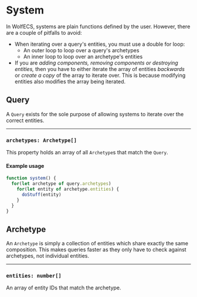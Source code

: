 # System
In WolfECS, systems are plain functions defined by the user. However, there are a couple of pitfalls to avoid:
- When iterating over a query's entities, you must use a double for loop:
  - An outer loop to loop over a query's archetypes
  - An inner loop to loop over an archetype's entities
- If you are *adding components, removing components or destroying entities,* then you have to either iterate the array of entities *backwards* or *create a copy* of the array to iterate over. This is because modifying entities also modifies the array being iterated.

## Query
A `Query` exists for the sole purpose of allowing systems to iterate over the correct entities.
___

### `archetypes: Archetype[]`
This property holds an array of all `Archetype`s that match the `Query`.

#### Example usage
```js
function system() {
  for(let archetype of query.archetypes)
    for(let entity of archetype.entities) {
      doStuff(entity)
    }
  }
}
```

## Archetype
An `Archetype` is simply a collection of entities which share exactly the same composition. This makes queries faster as they only have to check against archetypes, not individual entities.
___

### `entities: number[]`
An array of entity IDs that match the archetype.
